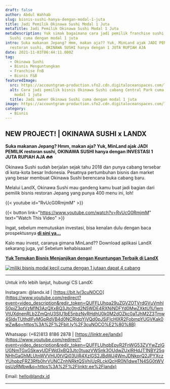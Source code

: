 ```yaml
---
draft: false
author: Abdul Wahhab
slug: bisnis-sushi-hanya-dengan-modal-1-juta
title: Jadi Pemilik Okinawa Sushi Modal 1 Juta
metaTitle: Jadi Pemilik Okinawa Sushi Modal 1 Juta
metaDescription: Yuk simak bagaimana cara jadi pemilik franchise sushi, Okinawa
  Sushi cuma dengan modal 1 juta
intro: Suka makanan Jepang? Hmm, makan aja?? Yuk, MinLand ajak JADI PEMILIK
  restoran sushi, OKINAWA SUSHI hanya dengan 1 JUTA RUPIAH AJA
date: 2021-11-03T06:44:11.000Z
tag:
  - Okinawa Sushi
  - Bisnis Menguntungkan
  - Franchise FnB
  - Bisnis F&B
featuredImage:
  src: https://accountgram-production.sfo2.cdn.digitaloceanspaces.com/landx_ghost/2021/11/Thumbnail-OKinawa-Abdul-01-min-2.jpg
  alt: Cara jadi pemilik bisnis Okinawa Sushi cabang Central Park cuma dengan
    modal 1 juta
  title: Jadi owner Okinawa Sushi cuma dengan modal 1 juta
image: https://accountgram-production.sfo2.cdn.digitaloceanspaces.com/landx_ghost/2021/11/Thumbnail-OKinawa-Abdul-01-min-2.jpg
category:
  - Bisnis
---
```

## NEW PROJECT! | OKINAWA SUSHI x LANDX

**Suka makanan Jepang? Hmm, makan aja? Yuk, MinLand ajak JADI PEMILIK restoran sushi, OKINAWA SUSHI hanya dengan INVESTASI 1 JUTA RUPIAH AJA 🔥🔥**

Okinawa Sushi sudah berjalan sejak tahu 2018 dan punya cabang tersebar di kota-kota besar Indonesia. Pesatnya pertumbuhan bisnis dan market yang besar membuat Okinawa Sushi berencana buka cabang baru.

Melalui LandX, Okinawa Sushi mau gandeng kamu buat jadi bagian dari pemilik bisnis restoran Jepang yang punya 400 menu ini, loh!

{{< youtube id="RvUcG0RmjmM" >}}

{{< button link="https://www.youtube.com/watch?v=RvUcG0RmjmM" text="Watch This Video" >}}

Ingat, sebelum memutuskan investasi, bisa kenalan dulu dengan baca prospektusnya **[di sini ya...](https://landx.id/prospektus/OKIN.pdf)**

Kalo mau invest, caranya gimana MinLand?? Download aplikasi LandX sekarang juga, ya! Sebelum kehabisaaan!

**[Yuk Temukan Bisnis Menjanjikan dengan Keuntungan Terbaik di LandX](https://landx.id/project/?utm_source=Blog&utm_medium=organic+keyword&utm_campaign=blog&utm_id=Blog)**

[![miliki bisnis modal kecil cuma dengan 1 jutaan dapat 4 cabang ](https://accountgram-production.sfo2.cdn.digitaloceanspaces.com/landx_ghost/2021/11/jadi-owner-bisnis-hanya-1-jutaan-dengan-cuan-yang-sangat-menjanjikan.png)](https://landx.id/project/?utm_source=Blog&utm_medium=organic+keyword&utm_campaign=blog&utm_id=Blog)

- - -

Untuk info lebih lanjut, hubungi CS LandX:

Instagram: @landx.id | [https://bit.ly/3cuNOCO​](https://www.youtube.com/redirect?event=video_description&redir_token=QUFFLUhqa29uZGVZOTVrdGVuVmhlS0pjZ3ptVzM1N3AzQXxBQ3Jtc0trd2N5WDE4RXNiNDFYd0MwZXktU1U1emVtUXdnenRLb2ZmQnU3SlU1bE5nbzNyRHdhU0k0M2dOZkc0aTJhM2Z3Tmw4SldvTUthdlFyMGpRdVB4d0NCRldqYjVQd0pJSjFIcHlXR2FobmpYUGVKak0wZw&q=https%3A%2F%2Fbit.ly%2F3cuNOCO%E2%80%8B)

Whatsapp: (+62)813 8186 2878 | [https://linktr.ee/landx](https://www.youtube.com/redirect?event=video_description&redir_token=QUFFLUhqbEpyR2FnWG53ZVYwZzlGUGNmTGxGSkwyUDFWd3xBQ3Jtc0tuazVWSnk3OUdwZUxIRHdJT1NBY25qNHhGaGhMLUtnWVVHU0tVQi03UjR4XzlGS2JBdWJ4WmJDNkprQ2JPYXczYUhpbzFRZ3Rfb0hrVUNCZnhNRktQSVhIUzRLcklQcHR0N1dweTN4SG0tWVpsUzRMbw&q=https%3A%2F%2Flinktr.ee%2Flandx)

Email: hello@landx.id

- - -

[](https://landx.id/project/#/ximi)